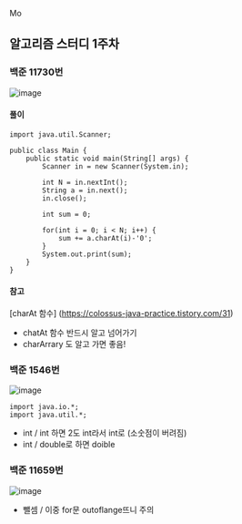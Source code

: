 Mo
## 알고리즘 스터디 1주차

### 백준 11730번
![image](https://user-images.githubusercontent.com/49936027/203457784-4d09780f-44af-4d25-8aa1-210d51a6d57c.png)

#### 풀이
```
import java.util.Scanner;
 
public class Main {
	public static void main(String[] args) {		
		Scanner in = new Scanner(System.in);
 
		int N = in.nextInt();
		String a = in.next();
		in.close();
		
		int sum = 0;
        
		for(int i = 0; i < N; i++) {
			sum += a.charAt(i)-'0';
		}
		System.out.print(sum);
	}
}
```

#### 참고
[charAt 함수] (https://colossus-java-practice.tistory.com/31)
- chatAt 함수 반드시 알고 넘어가기
- charArrary 도 알고 가면 좋음!

### 백준 1546번
![image](https://user-images.githubusercontent.com/49936027/203458080-490856eb-dde9-4ea6-bfe8-93f3f0ff4e48.png)

```
import java.io.*;
import java.util.*;

```
- int / int 하면 2도 int라서 int로 (소숫점이 버려짐)
- int / double로 하면 doible

### 백준 11659번
![image](https://user-images.githubusercontent.com/49936027/203458160-904b4ce9-6f95-4de7-be22-99d2109411c9.png)

- 뺄셈 / 이중 for문 outoflange뜨니 주의


